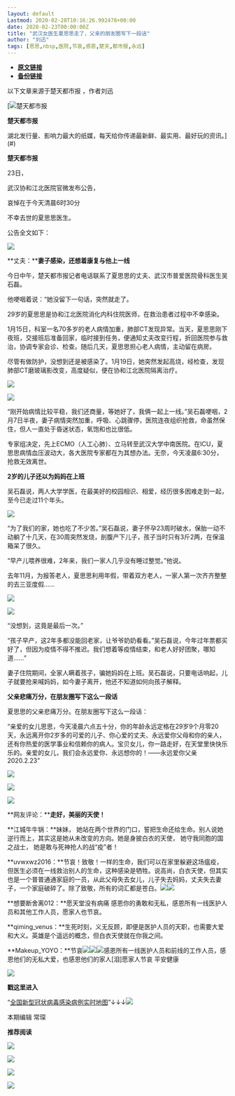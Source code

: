 ```yaml
---
layout: default
Lastmod: 2020-02-28T10:16:26.992478+00:00
date: 2020-02-23T00:00:00Z
title: "武汉女医生夏思思走了，父亲的朋友圈写下一段话"
author: "刘迅"
tags: [思思,nbsp,医院,节哀,感恩,楚天,都市报,永远]
---
```


* [**原文链接**](https://mp.weixin.qq.com/s/C4YFPcDNCjJrmpQQGHwTJA)
* [**备份链接**](http://archive.today/30cic)


以下文章来源于楚天都市报 ，作者刘迅

 [![楚天都市报](/images/post/8b98f566b837714d778c1e06f3978b89.jpg) 

**楚天都市报**

湖北发行量、影响力最大的纸媒，每天给你传递最新鲜、最实用、最好玩的资讯。](#)

**楚天都市报**  

23日，

武汉协和江北医院官微发布公告，

哀悼在于今天清晨6时30分

不幸去世的夏思思医生。

公告全文如下：

![](/images/post/24a5ef9eef8021fba909cbfd1c1bb3ff.jpg)  

**丈夫：****妻子感染，还想着康复与他上一线**

今日中午，楚天都市报记者电话联系了夏思思的丈夫、武汉市普爱医院骨科医生吴石磊。

他哽咽着说：“她没留下一句话，突然就走了。 

29岁的夏思思是协和江北医院消化内科住院医师，在救治患者过程中不幸感染。

1月15日，科室一名70多岁的老人病情加重，肺部CT发现异常。当天，夏思思刚下夜班，交接班后准备回家，临时接到任务，便通知丈夫改变行程，折回医院参与救治，协调专家会诊、检查。随后几天，夏思思担心老人病情，主动留在病房。

尽管有做防护，没想到还是被感染了。1月19日，她突然发起高烧，经检查，发现肺部CT磨玻璃影改变，高度疑似，便在协和江北医院隔离治疗。

![](/images/post/ec127850e9c6f6a3a8d9fa2f98f5609a.jpg)

![](/images/post/b092cd2b557b6fe9d4394dc0392ffb24.jpg)

“刚开始病情比较平稳，我们还商量，等她好了，我俩一起上一线。”吴石磊哽咽，2月7日半夜，妻子病情突然加重，呼吸、心跳骤停，医院连夜组织抢救，命虽然保住，但人一直处于昏迷状态，氧饱和也比很低。

专家组决定，先上ECMO（人工心肺）、立马转至武汉大学中南医院。在ICU，夏思思病情血压波动大，各大医院专家都在为其想办法。无奈，今天凌晨6:30分，抢救无效离世。

**2岁的儿子还以为妈妈在上班**

吴石磊说，两人大学学医，在最美好的校园相识、相爱，经历很多困难走到一起，至今已走过11个年头。

![](/images/post/8187377648f43cb5bd0c62e073d5503b.jpg)

“为了我们的家，她也吃了不少苦。”吴石磊说，妻子怀孕23周时破水，保胎一动不动躺了十几天，在30周突然发烧，剖腹产下儿子，孩子当时只有3斤2两，在保温箱呆了很久。

“早产儿喂养很难，2年来，我们一家人几乎没有睡过整觉。”他说。

去年11月，为报答老人，夏思思利用年假，带着双方老人，一家人第一次齐齐整整的去三亚度假……

![](/images/post/da690ab3a245be46aa46cac2b2d15e45.jpg)

![](/images/post/a22302477edf2432900efaaee154d4ff.jpg)

“没想到，这竟是最后一次。”

“孩子早产，这2年多都没能回老家，让爷爷奶奶看看。”吴石磊说，今年过年票都买好了，但因为疫情不得不推迟。我们想着等疫情结束，和老人好好团聚，哪知道……”

妻子住院期间，全家人瞒着孩子，骗她妈妈在上班。吴石磊说，只要电话响起，儿子就要抢来喊妈妈，如今妻子离开，他还不知道如何向孩子解释。

**父亲悲痛万分，在朋友圈写下这么一段话**

夏思思的父亲悲痛万分。在朋友圈写下这么一段话：

“亲爱的女儿思思，今天凌晨六点五十分，你的年龄永远定格在29岁9个月零20天，永远离开你2岁多的可爱的儿子、你心爱的丈夫、永远爱你父母和你的亲人，还有你热爱的医学事业和信赖你的病人。宝贝女儿，你一路走好，在天堂里快快乐乐的。亲爱的女儿，我们会永远爱你、永远想你的！——永远爱你父亲    2020.2.23”

![](/images/post/5d7306d750a3f7a14052f8e33161e36b.jpg)

![](/images/post/d22031c67f198d0b822ea10d6f44bc48.jpg)

![](/images/post/2337fb588bf1dc73f6238938bd67007e.jpg)

  

**网友评论：****走好，美丽的天使！**

  

**江城牛牛锅：**妹妹， 她站在两个世界的门口，誓把生命还给生命。别人说她逆行而上，其实这是她从未改变的方向。她是身披白衣的天使， 她守我同胞的国之战士， 她是敢与死神抢人的战“疫”者！

  

**uvwxwz2016：**节哀！致敬！一样的生命，我们可以在家里躲避这场瘟疫，但医生必须在一线救治别人的生命，这种感染是牺牲。说高尚，白衣天使，但其实也是一个普普通通家庭的一员，从此父母失去女儿，儿子失去妈妈，丈夫失去妻子，一个家庭破碎了。除了致敬，所有的词汇都是苍白。![](/images/post/e65f71e2315ab7c04e33b11789a54191.jpg)![](/images/post/e65f71e2315ab7c04e33b11789a54191.jpg)

  

**想要断舍离012：**愿天堂没有病痛 感恩你的勇敢和无私，感恩所有一线医护人员和其他工作人员，愿家人也节哀。

  

**qiming\_venus：**生死时刻，义无反顾，即便是医护人员的天职，也需要大爱和大义。英雄是个遥远的概念，但白衣天使就在你我之间。

  

**Makeup\_YOYO：**节哀![](/images/post/ea0854594d75859e5a80b5a38290739d.jpg)![](/images/post/ea0854594d75859e5a80b5a38290739d.jpg)![](/images/post/ea0854594d75859e5a80b5a38290739d.jpg)感恩所有一线医护人员和前线的工作人员，感恩他们的无私大爱，也感恩他们的家人\[泪\]愿家人节哀 平安健康

  

![](/images/post/9f4e582a0c2eadcc0970e86f08fcc812.jpg)

  

  

**戳这里进入**

“[全国新型冠状病毒感染病例实时地图](http://projects.thepaper.cn/thepaper-cases/839studio/feiyan/)”↓↓↓[![](/images/post/15a4bc01c19b9e56f61d4f79069e4c63.jpg)](http://projects.thepaper.cn/thepaper-cases/839studio/feiyan/)

本期编辑 常琛  

  

**推荐阅读**

  

[![](/images/post/12e0d94be82829ed4f958ea785fc7b62.jpg)](http://mp.weixin.qq.com/s?__biz=MjM5MzI5NTU3MQ==&mid=2651587716&idx=1&sn=9cf340714786ffd74330418b03bccf7c&chksm=bd6199388a16102e76351195f852c7325de5e1620da5882bd04ccd1ff7d24b0b5dff09895509&scene=21#wechat_redirect)

[![](/images/post/b7a1607b1b9dd9e435b97383f11e4fdb.jpg)](http://mp.weixin.qq.com/s?__biz=MjM5MzI5NTU3MQ==&mid=2651587171&idx=1&sn=8aae24846a49ce902e6c154354f8d8ec&chksm=bd619fdf8a1616c944b7af5c259ccdede7203b086feaaf72a3deb060cebf529ed9de32c73e10&scene=21#wechat_redirect)  

[![](/images/post/4cf9a1212024fe7a1e31de8df61dab7e.jpg)](http://mp.weixin.qq.com/s?__biz=MjM5MzI5NTU3MQ==&mid=2651584391&idx=1&sn=f8165806546650b36b3d5b4f6e0519b4&chksm=bd666a3b8a11e32dad3e267ab8ad644f242879ceaf5bbd7a9b13fbaaa67499bf8f545982b991&scene=21#wechat_redirect)

[![](/images/post/faa036129172f4ba4cb775ad946d1eff.jpg)](https://a.app.qq.com/o/simple.jsp?pkgname=com.wondertek.paper)

